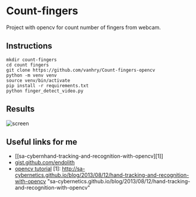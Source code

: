 # Count-fingers
Project with opencv for count number of fingers from webcam.

## Instructions

```shell
mkdir count-fingers
cd count fingers
git clone https://github.com/vanhry/Count-fingers-opencv
python -m venv venv
source venv/bin/activate
pip install -r requirements.txt
python finger_detect_video.py
```

## Results
![screen](home/hrychaniuk/codes/count-fingers/res1.png)

## Useful links for me
* [[sa-cybernhand-tracking-and-recognition-with-opencv][1]]
* [gist.github.com/endolith](https://gist.github.com/endolith/250860)
* [opencv tutorial](https://docs.opencv.org/3.0-beta/doc/py_tutorials/py_tutorials.html)
[1]: http://sa-cybernetics.github.io/blog/2013/08/12/hand-tracking-and-recognition-with-opencv "sa-cybernetics.github.io/blog/2013/08/12/hand-tracking-and-recognition-with-opencv"
